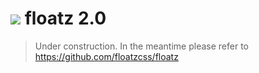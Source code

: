 ![](https://github.com/floatzcss/floatz/blob/master/wiki/logo.png) floatz 2.0
======
> Under construction. In the meantime please refer to https://github.com/floatzcss/floatz
